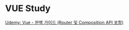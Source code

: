 # VUE Study

[Udemy: Vue - 완벽 가이드 (Router 및 Composition API 포함)](https://www.udemy.com/course/vue-router-composition-api/?srsltid=AfmBOor3wPlWnWLvw4H4maxSo0r9rx6rXkh5zKgDS0SO_5Q7-sDwgg6j)
